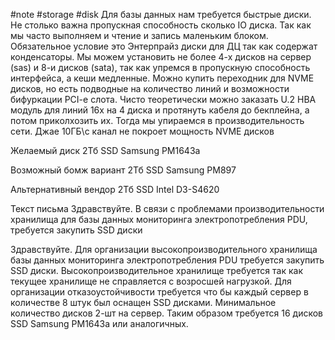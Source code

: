#note #storage #disk
Для базы данных нам требуется быстрые диски. Не столько важна пропускная способность сколько IO диска. Так как мы часто выполняем и чтение и запись маленьким блоком.
Обязательное условие это Энтерпрайз диски для ДЦ так как содержат конденсаторы.
Мы можем установить не более 4-х дисков на сервер (sas) и 8-и дисков (sata), так как упремся в пропускную способность интерфейса, а кеши медленные. Можно купить переходник для NVME дисков, но есть подводные на количество линий и возможности бифуркации PCI-e слота. Чисто теоретически можно заказать U.2 HBA модуль для линий 16x на 4 диска и протянуть кабеля до бекплейна, а потом приколхозить их. Тогда мы упираемся в производительность сети. Джае 10ГБ\с канал не покроет мощность NVME дисков

 Желаемый диск 2Тб
 SSD Samsung PM1643a <MZILT1T9HBJR>

Возможный бомж вариант 2Тб
SSD Samsung PM897 <MZ7L31T9HBNA-00A07>

Альтернативный вендор 2Тб
SSD Intel D3-S4620 <SSDSC2KG019TZ01>

Текст письма
Здравствуйте. В связи с проблемами производительности хранилища для базы данных мониторинга электропотребления PDU, требуется закупить SSD диски 

Здравствуйте. Для организации высокопроизводительного хранилища базы данных мониторинга электропотребления PDU требуется закупить SSD диски. Высокопроизводительное хранилище требуется так как текущее хранилище не справляется с возросшей нагрузкой.
Для организации отказоустойчивости требуется что бы каждый сервер в количестве 8 штук был оснащен SSD дисками. Минимальное количество дисков 2-шт на сервер.
Таким образом требуется 16 дисков  SSD Samsung PM1643a <MZILT1T9HBJR> или аналогичных.
